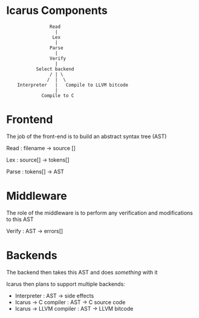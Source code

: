 Icarus Components
=================


                    Read
                      |
                     Lex
                      |
                    Parse
                      |
                    Verify
                      |
               Select backend
                    / | \
                   /  |  \
        Interpreter   |   Compile to LLVM bitcode
                      |
                 Compile to C

Frontend
========
The job of the front-end is to build an abstract syntax tree (AST)

Read : filename -> source []

Lex : source[] -> tokens[]

Parse : tokens[] -> AST

Middleware
==========
The role of the middleware is to perform any verification and modifications to this AST

Verify : AST -> errors[]

Backends
========
The backend then takes this AST and does *something* with it

Icarus then plans to support multiple backends:

* Interpreter : AST -> side effects
* Icarus -> C compiler : AST -> C source code
* Icarus -> LLVM compiler : AST -> LLVM bitcode

